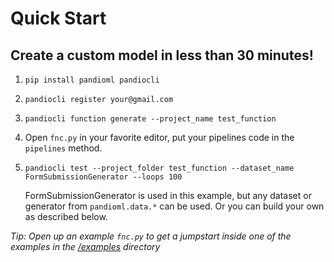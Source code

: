# Quick Start

## Create a custom model in less than 30 minutes!

1. `pip install pandioml pandiocli`

1. `pandiocli register your@gmail.com`

1. `pandiocli function generate --project_name test_function`

1. Open `fnc.py` in your favorite editor, put your pipelines code in the `pipelines` method.

1. `pandiocli test --project_folder test_function --dataset_name FormSubmissionGenerator --loops 100`

      FormSubmissionGenerator is used in this example, but any dataset or generator from `pandioml.data.*` can be used. Or you can build your own as described below.

*Tip: Open up an example `fnc.py` to get a jumpstart inside one of the examples in the [/examples](./../examples) directory*